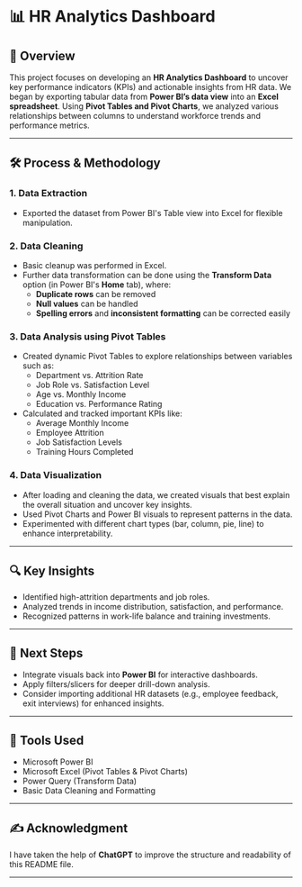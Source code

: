 # 📊 HR Analytics Dashboard

## 📁 Overview
This project focuses on developing an **HR Analytics Dashboard** to uncover key performance indicators (KPIs) and actionable insights from HR data. We began by exporting tabular data from **Power BI’s data view** into an **Excel spreadsheet**. Using **Pivot Tables and Pivot Charts**, we analyzed various relationships between columns to understand workforce trends and performance metrics.

---

## 🛠️ Process & Methodology

### 1. Data Extraction
- Exported the dataset from Power BI's Table view into Excel for flexible manipulation.

### 2. Data Cleaning
- Basic cleanup was performed in Excel.
- Further data transformation can be done using the **Transform Data** option (in Power BI's **Home** tab), where:
  - **Duplicate rows** can be removed  
  - **Null values** can be handled  
  - **Spelling errors** and **inconsistent formatting** can be corrected easily

### 3. Data Analysis using Pivot Tables
- Created dynamic Pivot Tables to explore relationships between variables such as:
  - Department vs. Attrition Rate  
  - Job Role vs. Satisfaction Level  
  - Age vs. Monthly Income  
  - Education vs. Performance Rating  
- Calculated and tracked important KPIs like:
  - Average Monthly Income  
  - Employee Attrition  
  - Job Satisfaction Levels  
  - Training Hours Completed  

### 4. Data Visualization
- After loading and cleaning the data, we created visuals that best explain the overall situation and uncover key insights.
- Used Pivot Charts and Power BI visuals to represent patterns in the data.
- Experimented with different chart types (bar, column, pie, line) to enhance interpretability.

---

## 🔍 Key Insights
- Identified high-attrition departments and job roles.
- Analyzed trends in income distribution, satisfaction, and performance.
- Recognized patterns in work-life balance and training investments.

---

## 📌 Next Steps
- Integrate visuals back into **Power BI** for interactive dashboards.
- Apply filters/slicers for deeper drill-down analysis.
- Consider importing additional HR datasets (e.g., employee feedback, exit interviews) for enhanced insights.

---

## 📎 Tools Used
- Microsoft Power BI  
- Microsoft Excel (Pivot Tables & Pivot Charts)  
- Power Query (Transform Data)  
- Basic Data Cleaning and Formatting  

---

## ✍️ Acknowledgment
I have taken the help of **ChatGPT** to improve the structure and readability of this README file.
****
